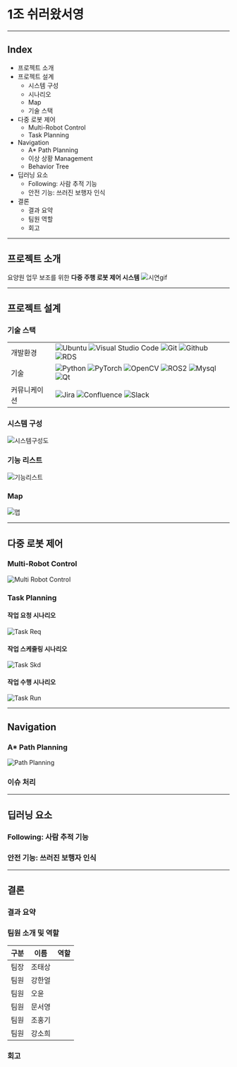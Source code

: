 # 1조 쉬러왔서영

---

## Index
- 프로젝트 소개
- 프로젝트 설계
  - 시스템 구성
  - 시나리오
  - Map
  - 기술 스택
- 다중 로봇 제어
  - Multi-Robot Control
  - Task Planning
- Navigation
  - A* Path Planning
  - 이상 상황 Management
  - Behavior Tree
- 딥러닝 요소
  - Following: 사람 추적 기능
  - 안전 기능: 쓰러진 보행자 인식
- 결론
  - 결과 요약
  - 팀원 역할
  - 회고
---

## 프로젝트 소개
요양원 업무 보조를 위한 <b>다중 주행 로봇 제어 시스템</b>
![시연gif](./images/play.gif)

---

## 프로젝트 설계

### 기술 스택
|   |   |
|---|---|
|개발환경|![Ubuntu](https://img.shields.io/badge/Ubuntu-E95420?style=for-the-badge&logo=Ubuntu&logoColor=white) ![Visual Studio Code](https://img.shields.io/badge/Visual%20Studio%20Code-007ACC?style=for-the-badge&logo=Visual%20Studio%20Code&logoColor=white) ![Git](https://img.shields.io/badge/Git-F05032?style=for-the-badge&logo=Git&logoColor=white) ![Github](https://img.shields.io/badge/GitHub-181717?style=for-the-badge&logo=GitHub&logoColor=white) ![RDS](https://img.shields.io/badge/AWS%20RDS-527FFF?style=for-the-badge&logo=Amazon%20RDS&logoColor=white)||
|기술|![Python](https://img.shields.io/badge/python-3776AB?style=for-the-badge&logo=python&logoColor=white) ![PyTorch](https://img.shields.io/badge/PyTorch-EE4C2C?style=for-the-badge&logo=PyTorch&logoColor=white) ![OpenCV](https://img.shields.io/badge/OpenCV-5C3EE8?style=for-the-badge&logo=OpenCV&logoColor=white) ![ROS2](https://img.shields.io/badge/ROS2-22314E?style=for-the-badge&logo=ROS&logoColor=white) ![Mysql](https://img.shields.io/badge/mysql-4479A1?style=for-the-badge&logo=mysql&logoColor=white) ![Qt](https://img.shields.io/badge/Qt-41CD52?style=for-the-badge&logo=Qt&logoColor=white)|
|커뮤니케이션|![Jira](https://img.shields.io/badge/Jira-0052CC?style=for-the-badge&logo=Jira&logoColor=white) ![Confluence](https://img.shields.io/badge/Confluence-172B4D?style=for-the-badge&logo=Confluence&logoColor=white) ![Slack](https://img.shields.io/badge/slack-4A154B?style=for-the-badge&logo=slack&logoColor=white)|

### 시스템 구성 
![시스템구성도](./images/system_architecture.png)

### 기능 리스트 
![기능리스트](./images/functions.png)

### Map
![맵](./images/map.PNG)

---

## 다중 로봇 제어

### Multi-Robot Control
![Multi Robot Control](./images/multi_robot_control.PNG)

### Task Planning
#### 작업 요청 시나리오
![Task Req](./images/task_req.png)
#### 작업 스케줄링 시나리오
![Task Skd](./images/task_skd.png)
#### 작업 수행 시나리오
![Task Run](./images/task_run.png)

---

## Navigation

### A* Path Planning
![Path Planning](./images/path_planning.png)

### 이슈 처리

---

## 딥러닝 요소

### Following: 사람 추적 기능


### 안전 기능: 쓰러진 보행자 인식

---

## 결론

### 결과 요약

### 팀원 소개 및 역할
|구분|이름|역할|
|---|---|---|
|팀장|조태상||
|팀원|강한얼||
|팀원|오윤||
|팀원|문서영||
|팀원|조홍기||
|팀원|강소희||

### 회고